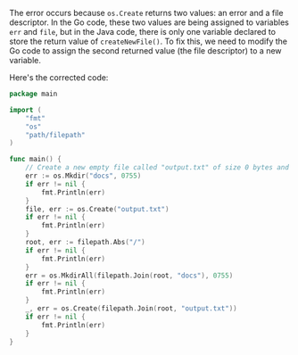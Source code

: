 The error occurs because `os.Create` returns two values: an error and a file descriptor. In the Go code, these two values are being assigned to variables `err` and `file`, but in the Java code, there is only one variable declared to store the return value of `createNewFile()`. To fix this, we need to modify the Go code to assign the second returned value (the file descriptor) to a new variable.

Here's the corrected code:
```go
package main

import (
	"fmt"
	"os"
	"path/filepath"
)

func main() {
	// Create a new empty file called "output.txt" of size 0 bytes and an empty directory called "docs". This should be done twice: once "here", i.e. in the current working directory and once in the filesystem root.
	err := os.Mkdir("docs", 0755)
	if err != nil {
		fmt.Println(err)
	}
	file, err := os.Create("output.txt")
	if err != nil {
		fmt.Println(err)
	}
	root, err := filepath.Abs("/")
	if err != nil {
		fmt.Println(err)
	}
	err = os.MkdirAll(filepath.Join(root, "docs"), 0755)
	if err != nil {
		fmt.Println(err)
	}
	_, err = os.Create(filepath.Join(root, "output.txt"))
	if err != nil {
		fmt.Println(err)
	}
}
```
